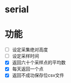 # serial
# 功能
- [ ] 设定采集绝对高度  
- [ ] 设定采样时间  
- [x] 返回六十个采样点的平均数  
- [x] 每天返回一个点  
- [x]  返回不成功保存位csv文件  
